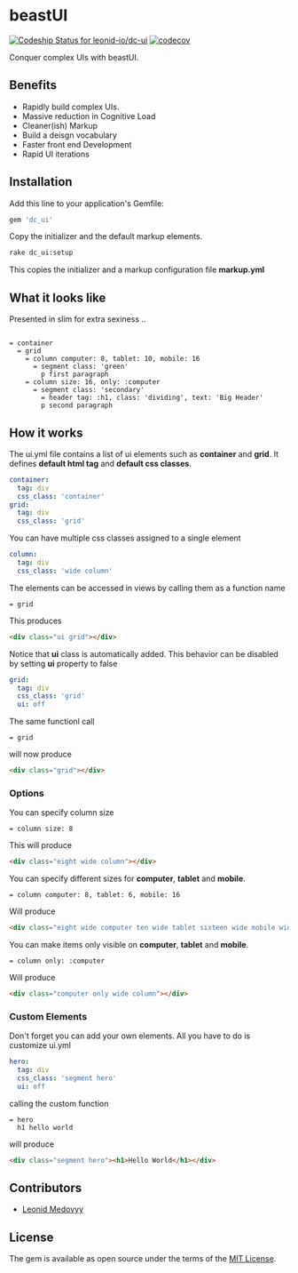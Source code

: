 # beastUI
[ ![Codeship Status for leonid-io/dc-ui](https://app.codeship.com/projects/3a47e490-8794-0135-3a84-7eb6ba30fb88/status?branch=master)](https://app.codeship.com/projects/248380)
[![codecov](https://codecov.io/gh/leonid-io/dc-ui/branch/master/graph/badge.svg)](https://codecov.io/gh/leonid-io/dc-ui)


Conquer complex UIs with beastUI. 

## Benefits
- Rapidly build complex UIs.
- Massive reduction in Cognitive Load
- Cleaner(ish) Markup
- Build a deisgn vocabulary
- Faster front end Development
- Rapid UI iterations


## Installation

Add this line to your application's Gemfile:

```ruby
gem 'dc_ui'
```

Copy the initializer and the default markup elements.

```bash
rake dc_ui:setup
```

This copies the initializer and a markup configuration file **markup.yml**

## What it looks like

Presented in slim for extra sexiness ..

```slim

= container
  = grid
    = column computer: 8, tablet: 10, mobile: 16
      = segment class: 'green'
        p first paragraph
    = column size: 16, only: :computer
      = segment class: 'secondary'
        = header tag: :h1, class: 'dividing', text: 'Big Header'
        p second paragraph
```

## How it works

The ui.yml file contains a list of ui elements such as **container** and **grid**. 
It defines **default html tag** and **default css classes**.

```yaml
container:
  tag: div
  css_class: 'container'
grid:
  tag: div
  css_class: 'grid'
```

You can have multiple css classes assigned to a single element

```yaml
column:
  tag: div
  css_class: 'wide column'
```

The elements can be accessed in views by calling them as a function name

```slim
= grid
```

This produces 

```html
<div class="ui grid"></div>
```

Notice that **ui** class is automatically added. This behavior can be disabled by 
setting **ui** property to false

```yaml
grid:
  tag: div
  css_class: 'grid'
  ui: off
```

The same functionl call 

```slim
= grid
```

will now produce

```html
<div class="grid"></div>
```

### Options

You can specify column size

```slim
= column size: 8
```

This will produce

```html
<div class="eight wide column"></div>
```

You can specify different sizes for **computer**, **tablet** and **mobile**.

```slim
= column computer: 8, tablet: 6, mobile: 16
```

Will produce

```html
<div class="eight wide computer ten wide tablet sixteen wide mobile wide column"></div>
```

You can make items only visible on **computer**, **tablet** and **mobile**.

```slim
= column only: :computer
```

Will produce

```html
<div class="computer only wide column"></div>
```

### Custom Elements
Don't forget you can add your own elements. All you have to do is customize ui.yml
```yaml
hero:
  tag: div
  css_class: 'segment hero'
  ui: off
```

calling the custom function

```slim
= hero
  h1 hello world
```

will produce

```html
<div class="segment hero"><h1>Hello World</h1></div>
```

## Contributors
- [Leonid Medovyy]()


## License
The gem is available as open source under the terms of the [MIT License](http://opensource.org/licenses/MIT).
